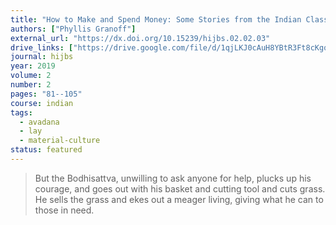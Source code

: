 ```yaml
---
title: "How to Make and Spend Money: Some Stories from the Indian Classical Literature"
authors: ["Phyllis Granoff"]
external_url: "https://dx.doi.org/10.15239/hijbs.02.02.03"
drive_links: ["https://drive.google.com/file/d/1qjLKJ0cAuH8YBtR3Ft8cKgqU_wCt65qu/view?usp=drivesdk"]
journal: hijbs
year: 2019
volume: 2
number: 2
pages: "81--105"
course: indian
tags:
  - avadana
  - lay
  - material-culture
status: featured
---
```


> But the Bodhisattva, unwilling to ask anyone for help, plucks up his courage, and goes out with his basket and cutting tool and cuts grass. He sells the grass and ekes out a meager living, giving what he can to those in need.
